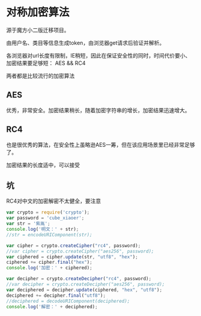 # 对称加密算法

  源于魔方小二版迁移项目。

  由用户名、类目等信息生成token，由浏览器get请求后验证并解析。

  各浏览器对url长度有限制，IE稍短，因此在保证安全性的同时，时间代价要小、加密结果要足够短： AES && RC4

  两者都是比较流行的加密算法

## AES

  优秀，非常安全。加密结果稍长，随着加密字符串的增长，加密结果迅速增大。
  
## RC4

  也是很优秀的算法，在安全性上虽略逊AES一筹，但在该应用场景里已经非常足够了。

  加密结果的长度适中，可以接受

## 坑

  RC4对中文的加密解密不太健全，要注意


```js
var crypto = require('crypto');
var password = 'cube_xiaoer';
var str = '紫胤';
console.log('明文：' + str);
//str = encodeURIComponent(str);

var cipher = crypto.createCipher("rc4", password);
//var cipher = crypto.createCipher("aes256", password);
var ciphered = cipher.update(str, "utf8", "hex");
ciphered += cipher.final("hex");
console.log('加密：' + ciphered);

var decipher = crypto.createDecipher("rc4", password);
//var decipher = crypto.createDecipher("aes256", password);
var deciphered = decipher.update(ciphered, "hex", "utf8");
deciphered += decipher.final("utf8");
//deciphered = decodeURIComponent(deciphered);
console.log('解密：' + deciphered);
```
